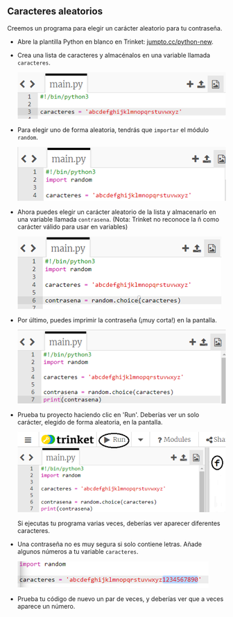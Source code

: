 ## Caracteres aleatorios

Creemos un programa para elegir un carácter aleatorio para tu contraseña.



+ Abre la plantilla Python en blanco en Trinket: <a href="http://jumpto.cc/python-new" target="_blank">jumpto.cc/python-new</a>.
+ Crea una lista de caracteres y almacénalos en una variable llamada ` caracteres `.

    ![captura de pantalla](images/passwords-chars.png)

+ Para elegir uno de forma aleatoria, tendrás que `importar` el módulo `random`.

    ![captura de pantalla](images/passwords-import.png)

+ Ahora puedes elegir un carácter aleatorio de la lista y almacenarlo en una variable llamada `contrasena`. (Nota: Trinket no reconoce la ñ como carácter válido para usar en variables)

    ![captura de pantalla](images/passwords-choose.png)

+ Por último, puedes imprimir la contraseña (¡muy corta!) en la pantalla.

    ![captura de pantalla](images/passwords-print.png)

+ Prueba tu proyecto haciendo clic en 'Run'. Deberías ver un solo carácter, elegido de forma aleatoria, en la pantalla.

    ![captura de pantalla](images/passwords-test-letters.png)

    Si ejecutas tu programa varias veces, deberías ver aparecer diferentes caracteres.

+ Una contraseña no es muy segura si solo contiene letras. Añade algunos números a tu variable `caracteres`.

    ![captura de pantalla](images/passwords-numbers.png)

+ Prueba tu código de nuevo un par de veces, y deberías ver que a veces aparece un número.




